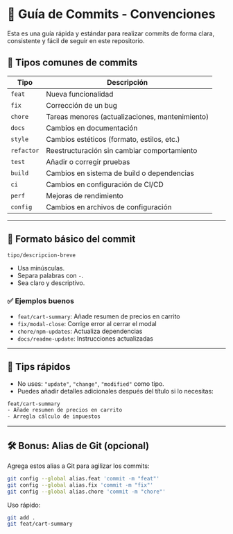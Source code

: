 # 📝 Guía de Commits - Convenciones

Esta es una guía rápida y estándar para realizar commits de forma clara, consistente y fácil de seguir en este repositorio.

## 🧩 Tipos comunes de commits

| Tipo        | Descripción                                      |
|-------------|--------------------------------------------------|
| `feat`      | Nueva funcionalidad                              |
| `fix`       | Corrección de un bug                             |
| `chore`     | Tareas menores (actualizaciones, mantenimiento)  |
| `docs`      | Cambios en documentación                         |
| `style`     | Cambios estéticos (formato, estilos, etc.)       |
| `refactor`  | Reestructuración sin cambiar comportamiento      |
| `test`      | Añadir o corregir pruebas                        |
| `build`     | Cambios en sistema de build o dependencias       |
| `ci`        | Cambios en configuración de CI/CD                |
| `perf`      | Mejoras de rendimiento                           |
| `config`    | Cambios en archivos de configuración             |

---

## 📌 Formato básico del commit

```bash
tipo/descripcion-breve
```

- Usa minúsculas.
- Separa palabras con `-`.
- Sea claro y descriptivo.

### ✅ Ejemplos buenos

- `feat/cart-summary`: Añade resumen de precios en carrito
- `fix/modal-close`: Corrige error al cerrar el modal
- `chore/npm-updates`: Actualiza dependencias
- `docs/readme-update`: Instrucciones actualizadas

---

## 🧠 Tips rápidos

- No uses: `"update"`, `"change"`, `"modified"` como tipo.
- Puedes añadir detalles adicionales después del título si lo necesitas:

```bash
feat/cart-summary
- Añade resumen de precios en carrito
- Arregla cálculo de impuestos
```

---

## 🛠️ Bonus: Alias de Git (opcional)

Agrega estos alias a Git para agilizar los commits:

```bash
git config --global alias.feat 'commit -m "feat"'
git config --global alias.fix 'commit -m "fix"'
git config --global alias.chore 'commit -m "chore"'
```

Uso rápido:

```bash
git add .
git feat/cart-summary
```
